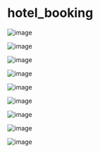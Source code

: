 # hotel_booking

![image](https://github.com/Reema-saleh/hotel_application/assets/84765301/38670370-6e56-4993-b7bb-429c1bd6c515)

![image](https://github.com/Reema-saleh/hotel_application/assets/84765301/afea4dc4-b6e1-46c2-83ed-eae32b1e8a07)

![image](https://github.com/Reema-saleh/hotel_application/assets/84765301/73c32a16-69bd-4dac-a596-6e7cf8478100)

![image](https://github.com/Reema-saleh/hotel_application/assets/84765301/95a72e3b-4be9-49fa-b1c0-b5b2126ef8e1)

![image](https://github.com/Reema-saleh/hotel_application/assets/84765301/6952e1c2-2bc5-4194-91b7-f672a6f6ece0)

![image](https://github.com/Reema-saleh/hotel_application/assets/84765301/dcf404ea-4033-409b-a18b-28d40dde28da)

![image](https://github.com/Reema-saleh/hotel_application/assets/84765301/a08a91c2-ca0a-41e9-a6a0-2fcbad751526)

![image](https://github.com/Reema-saleh/hotel_application/assets/84765301/53ccf96b-618d-435e-9e73-f81621795889)

![image](https://github.com/Reema-saleh/hotel_application/assets/84765301/56ba4fee-07ba-441d-b7f9-1999caa0b8b2)





 
 
